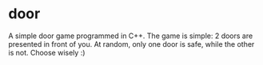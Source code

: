 # door

A simple door game programmed in C++. The game is simple: 2 doors are presented in front of you. At random, only one door is safe, while the other is not. Choose wisely :)
